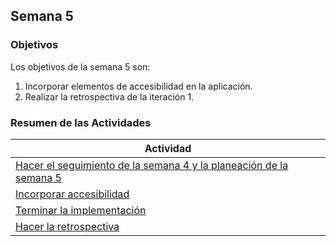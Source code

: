 ## Semana 5

### Objetivos

Los objetivos de la semana 5 son:

1. Incorporar elementos de accesibilidad en la aplicación.
2. Realizar la retrospectiva de la iteración 1.

### Resumen de las Actividades

| Actividad                                                                     |
| ----------------------------------------------------------------------------- |
| [Hacer el seguimiento de la semana 4 y la planeación de la semana 5 ](s5_syp.md) |
| [Incorporar accesibilidad ](s5_accesibilidad.md)                                 |
| [Terminar la implementación](s5_terminar.md)                                     |
| [Hacer la retrospectiva](s5_retrospectiva.md)                                    |
